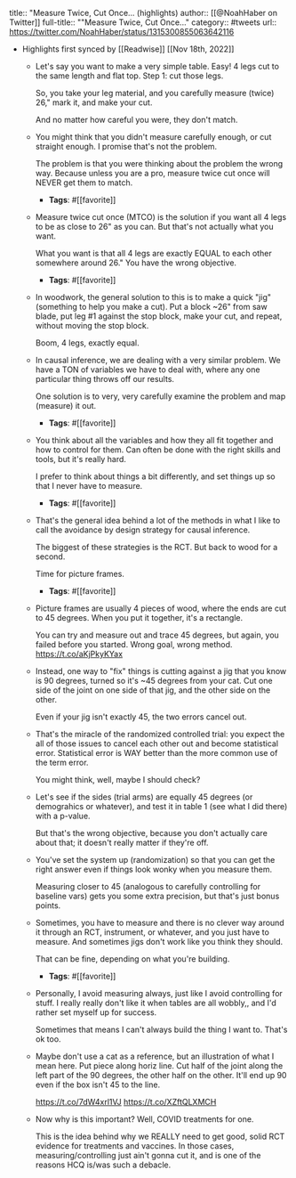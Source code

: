 title:: "Measure Twice, Cut Once... (highlights)
author:: [[@NoahHaber on Twitter]]
full-title:: ""Measure Twice, Cut Once..."
category:: #tweets
url:: https://twitter.com/NoahHaber/status/1315300855063642116

- Highlights first synced by [[Readwise]] [[Nov 18th, 2022]]
	- Let's say you want to make a very simple table. Easy! 4 legs cut to the same length and flat top. Step 1: cut those legs.
	  
	  So, you take your leg material, and you carefully measure (twice) 26," mark it, and make your cut.
	  
	  And no matter how careful you were, they don't match.
	- You might think that you didn't measure carefully enough, or cut straight enough. I promise that's not the problem.
	  
	  The problem is that you were thinking about the problem the wrong way. Because unless you are a pro, measure twice cut once will NEVER get them to match.
		- **Tags**: #[[favorite]]
	- Measure twice cut once (MTCO) is the solution if you want all 4 legs to be as close to 26" as you can. But that's not actually what you want.
	  
	  What you want is that all 4 legs are exactly EQUAL to each other somewhere around 26." You have the wrong objective.
		- **Tags**: #[[favorite]]
	- In woodwork, the general solution to this is to make a quick "jig" (something to help you make a cut). Put a block ~26" from saw blade, put leg #1 against the stop block, make your cut, and repeat, without moving the stop block.
	  
	  Boom, 4 legs, exactly equal.
	- In causal inference, we are dealing with a very similar problem. We have a TON of variables we have to deal with, where any one particular thing throws off our results.
	  
	  One solution is to very, very carefully examine the problem and map (measure) it out.
		- **Tags**: #[[favorite]]
	- You think about all the variables and how they all fit together and how to control for them. Can often be done with the right skills and tools, but it's really hard.
	  
	  I prefer to think about things a bit differently, and set things up so that I never have to measure.
		- **Tags**: #[[favorite]]
	- That's the general idea behind a lot of the methods in what I like to call the  avoidance by design strategy for causal inference.
	  
	  The biggest of these strategies is the RCT. But back to wood for a second.
	  
	  Time for picture frames.
		- **Tags**: #[[favorite]]
	- Picture frames are usually 4 pieces of wood, where the ends are cut to 45 degrees. When you put it together, it's a rectangle.
	  
	  You can try and measure out and trace 45 degrees, but again, you failed before you started. Wrong goal, wrong method. https://t.co/aKjPkyKYax
	- Instead, one way to "fix" things is cutting against a jig that you know is 90 degrees, turned so it's ~45 degrees from your cat. Cut one side of the joint on one side of that jig, and the other side on the other.
	  
	  Even if your jig isn't exactly 45, the two errors cancel out.
	- That's the miracle of the randomized controlled trial: you expect the all of those issues to cancel each other out and become statistical error. Statistical error is WAY better than the more common use of the term error.
	  
	  You might think, well, maybe I should check?
	- Let's see if the sides (trial arms) are equally 45 degrees (or demograhics or whatever), and test it in table 1 (see what I did there) with a p-value.
	  
	  But that's the wrong objective, because you don't actually care about that; it doesn't really matter if they're off.
	- You've set the system up (randomization) so that you can get the right answer even if things look wonky when you measure them.
	  
	  Measuring closer to 45 (analogous to carefully controlling for baseline vars) gets you some extra precision, but that's just bonus points.
	- Sometimes, you have to measure and there is no clever way around it through an RCT, instrument, or whatever, and you just have to measure. And sometimes jigs don't work like you think they should.
	  
	  That can be fine, depending on what you're building.
		- **Tags**: #[[favorite]]
	- Personally, I avoid measuring always, just like I avoid controlling for stuff. I really really don't like it when tables are all wobbly,, and I'd rather set myself up for success.
	  
	  Sometimes that means I can't always build the thing I want to. That's ok too.
	- Maybe don't use a cat as a reference, but an illustration of what I mean here. Put piece along horiz line. Cut half of the joint along the left part of the 90 degrees, the other half on the other. It'll end up 90 even if the box isn't 45 to the line.
	  
	  https://t.co/7dW4xrl1VJ https://t.co/XZftQLXMCH
	- Now why is this important? Well, COVID treatments for one.
	  
	  This is the idea behind why we REALLY need to get good, solid RCT evidence for treatments and vaccines. In those cases, measuring/controlling just ain't gonna cut it, and is one of the reasons HCQ is/was such a debacle.